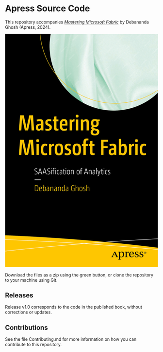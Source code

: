 # Apress Source Code

This repository accompanies [*Mastering Microsoft Fabric*](https://link.springer.com/book/10.1007/979-8-8688-0131-0) by Debananda Ghosh (Apress, 2024).

[comment]: #cover
![Cover image](9798868801303.jpg)

Download the files as a zip using the green button, or clone the repository to your machine using Git.

## Releases

Release v1.0 corresponds to the code in the published book, without corrections or updates.

## Contributions

See the file Contributing.md for more information on how you can contribute to this repository.
